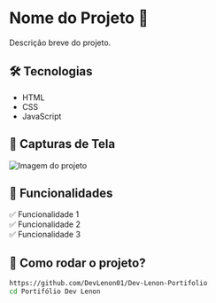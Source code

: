# Nome do Projeto 🚀

Descrição breve do projeto.

## 🛠 Tecnologias  
- HTML  
- CSS  
- JavaScript  

## 📸 Capturas de Tela  
![Imagem do projeto](link-da-imagem)  

## 🎯 Funcionalidades  
✅ Funcionalidade 1  
✅ Funcionalidade 2  
✅ Funcionalidade 3  

## 📂 Como rodar o projeto?  
```bash
https://github.com/DevLenon01/Dev-Lenon-Portifolio
cd Portifólio Dev Lenon
